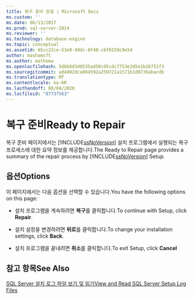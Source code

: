 ```yaml
---
title: 복구 준비 완료 | Microsoft Docs
ms.custom: ''
ms.date: 06/13/2017
ms.prod: sql-server-2014
ms.reviewer: ''
ms.technology: database-engine
ms.topic: conceptual
ms.assetid: 65cc22ce-53e9-49dc-8f40-cbf0159c9e54
author: mashamsft
ms.author: mathoma
ms.openlocfilehash: 5d6b8d340535ad50c05cdc7753e3d5e1b26751f3
ms.sourcegitcommit: ad4d92dce894592a259721a1571b1d8736abacdb
ms.translationtype: MT
ms.contentlocale: ko-KR
ms.lasthandoff: 08/04/2020
ms.locfileid: "87737563"
---
```

# <a name="ready-to-repair"></a><span data-ttu-id="288b5-102">복구 준비</span><span class="sxs-lookup"><span data-stu-id="288b5-102">Ready to Repair</span></span>
  <span data-ttu-id="288b5-103">복구 준비 페이지에서는 [!INCLUDE[ssNoVersion](../../includes/ssnoversion-md.md)] 설치 프로그램에서 실행되는 복구 프로세스에 대한 요약 정보를 제공합니다.</span><span class="sxs-lookup"><span data-stu-id="288b5-103">The Ready to Repair page provides a summary of the repair process by [!INCLUDE[ssNoVersion](../../includes/ssnoversion-md.md)] Setup.</span></span>  
  
## <a name="options"></a><span data-ttu-id="288b5-104">옵션</span><span class="sxs-lookup"><span data-stu-id="288b5-104">Options</span></span>  
 <span data-ttu-id="288b5-105">이 페이지에서는 다음 옵션을 선택할 수 있습니다.</span><span class="sxs-lookup"><span data-stu-id="288b5-105">You have the following options on this page:</span></span>  
  
-   <span data-ttu-id="288b5-106">설치 프로그램을 계속하려면 **복구**를 클릭합니다.</span><span class="sxs-lookup"><span data-stu-id="288b5-106">To continue with Setup, click **Repair**.</span></span>  
  
-   <span data-ttu-id="288b5-107">설치 설정을 변경하려면 **뒤로**를 클릭합니다.</span><span class="sxs-lookup"><span data-stu-id="288b5-107">To change your installation settings, click **Back**.</span></span>  
  
-   <span data-ttu-id="288b5-108">설치 프로그램을 끝내려면 **취소**를 클릭합니다.</span><span class="sxs-lookup"><span data-stu-id="288b5-108">To exit Setup, click **Cancel**</span></span>  
  
## <a name="see-also"></a><span data-ttu-id="288b5-109">참고 항목</span><span class="sxs-lookup"><span data-stu-id="288b5-109">See Also</span></span>  
 [<span data-ttu-id="288b5-110">SQL Server 설치 로그 파일 보기 및 읽기</span><span class="sxs-lookup"><span data-stu-id="288b5-110">View and Read SQL Server Setup Log Files</span></span>](../../database-engine/install-windows/view-and-read-sql-server-setup-log-files.md)  
  
  
